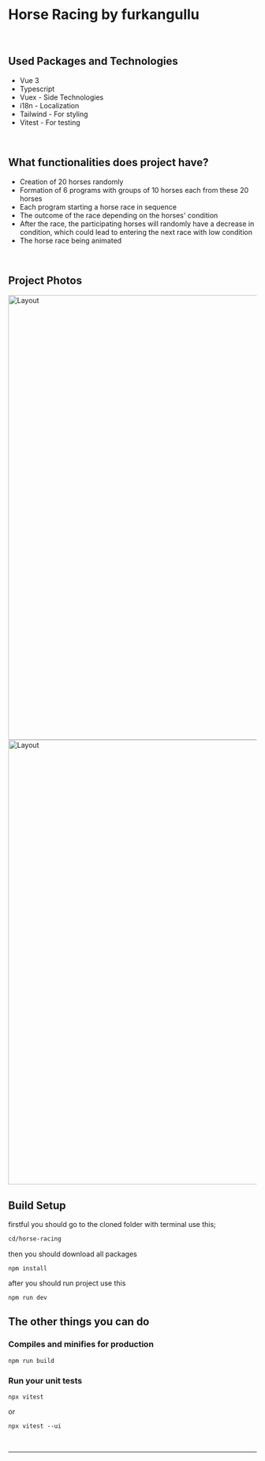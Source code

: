 # Horse Racing by furkangullu

<br>

## Used Packages and Technologies
- Vue 3
- Typescript
- Vuex - Side Technologies
- i18n - Localization
- Tailwind - For styling
- Vitest - For testing

<br>


## What functionalities does project have? 
- Creation of 20 horses randomly
- Formation of 6 programs with groups of 10 horses each from these 20 horses
- Each program starting a horse race in sequence
- The outcome of the race depending on the horses' condition
- After the race, the participating horses will randomly have a decrease in condition, which could lead to entering the next race with low condition
- The horse race being animated

<br>

## Project Photos
<img src="https://i.hizliresim.com/i4dkqgc.png" alt="Layout" width="900">
<img src="https://i.hizliresim.com/sb1qveh.png" alt="Layout" width="900">

<br>


## Build Setup
firstful you should go to the cloned folder with terminal use this;
``` bash
cd/horse-racing
```
then you should download all packages 
```
npm install
```
after you should run project use this
```
npm run dev
```


## The other things you can do

### Compiles and minifies for production
```
npm run build
```

### Run your unit tests
```
npx vitest
```
or

```
npx vitest --ui
```
<br>
<hr>

